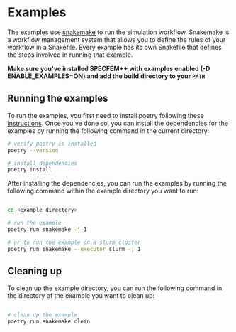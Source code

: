 

# Examples

The examples use [snakemake](https://snakemake.readthedocs.io/en/stable/) to run the simulation workflow. Snakemake is a workflow management system that allows you to define the rules of your workflow in a Snakefile. Every example has its own Snakefile that defines the steps involved in running that example.

**Make sure you've installed SPECFEM++ with examples enabled (-D ENABLE_EXAMPLES=ON) and add the build directory to your `PATH`**

## Running the examples

To run the examples, you first need to install poetry following these [instructions](https://python-poetry.org/docs/#installation). Once you've done so, you can install the dependencies for the examples by running the following command in the current directory:

```bash
# verify poetry is installed
poetry --version

# install dependencies
poetry install

```

After installing the dependencies, you can run the examples by running the following command within the example directory you want to run:

```bash

cd <example directory>

# run the example
poetry run snakemake -j 1

# or to run the example on a slurm cluster
poetry run snakemake --executor slurm -j 1

```

## Cleaning up

To clean up the example directory, you can run the following command in the directory of the example you want to clean up:

```bash

# clean up the example
poetry run snakemake clean

```
